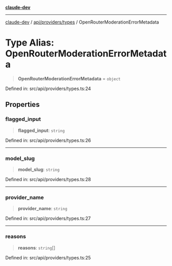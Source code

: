 [**claude-dev**](../../../../README.md)

***

[claude-dev](../../../../README.md) / [api/providers/types](../README.md) / OpenRouterModerationErrorMetadata

# Type Alias: OpenRouterModerationErrorMetadata

> **OpenRouterModerationErrorMetadata** = `object`

Defined in: src/api/providers/types.ts:24

## Properties

### flagged\_input

> **flagged\_input**: `string`

Defined in: src/api/providers/types.ts:26

***

### model\_slug

> **model\_slug**: `string`

Defined in: src/api/providers/types.ts:28

***

### provider\_name

> **provider\_name**: `string`

Defined in: src/api/providers/types.ts:27

***

### reasons

> **reasons**: `string`[]

Defined in: src/api/providers/types.ts:25
